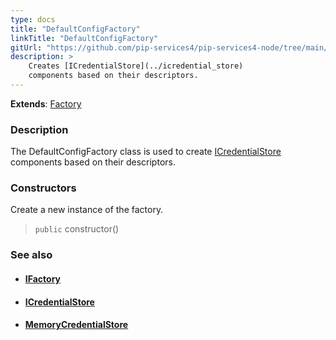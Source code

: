 ```yaml
---
type: docs
title: "DefaultConfigFactory"
linkTitle: "DefaultConfigFactory"
gitUrl: "https://github.com/pip-services4/pip-services4-node/tree/main/pip-services4-config-node"
description: >
    Creates [ICredentialStore](../icredential_store)
    components based on their descriptors.
---
```


**Extends**: [Factory](../../../components/build/factory)

### Description

The DefaultConfigFactory class is used to create [ICredentialStore](../auth/icredential_store) components based on their descriptors.

### Constructors
Create a new instance of the factory.

> `public` constructor()


### See also
- #### [IFactory](../../../components/build/ifactory)
- #### [ICredentialStore](../auth/icredential_store)
- #### [MemoryCredentialStore](../auth/memory_credential_store)
